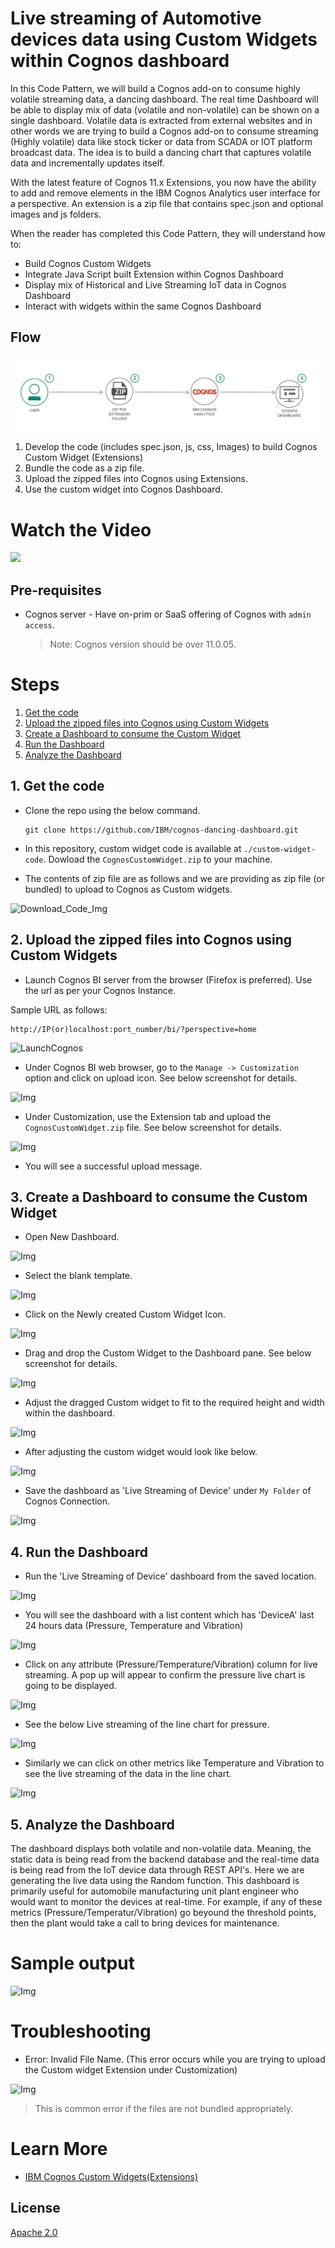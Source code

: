 
# Live streaming of Automotive devices data using Custom Widgets within Cognos dashboard

In this Code Pattern, we will build a Cognos add-on to consume highly volatile streaming data, a dancing dashboard. 
The real time Dashboard will be able to display mix of data (volatile and non-volatile) can be shown on a single dashboard. Volatile data is extracted from external websites and in other words we are trying to build a Cognos add-on to consume streaming (Highly volatile) data like stock ticker or data from SCADA or IOT platform broadcast data. 
The idea is to build a dancing chart that captures volatile data and incrementally updates itself.

With the latest feature of Cognos 11.x Extensions, you now have the ability to add and remove elements in the IBM Cognos Analytics user interface for a perspective. An extension is a zip file that contains spec.json and optional images and js folders.


When the reader has completed this Code Pattern, they will understand how to:

* Build Cognos Custom Widgets
* Integrate Java Script built Extension within Cognos Dashboard
* Display mix of Historical and Live Streaming IoT data in Cognos Dashboard
* Interact with widgets within the same Cognos Dashboard

## Flow

![CDB_Cognos](https://github.com/IBM/cognos-dancing-dashboard/blob/master/images/DD_Flow.jpg)

1. Develop the code (includes spec.json, js, css, Images) to build Cognos Custom Widget (Extensions)
2. Bundle the code as a zip file.
3. Upload the zipped files into Cognos using Extensions.
4. Use the custom widget into Cognos Dashboard.
 


<!--Optionally, update this section when the video is created-->
# Watch the Video

[![](http://img.youtube.com/vi/Jxi7U7VOMYg/0.jpg)](https://www.youtube.com/watch?v=Jxi7U7VOMYg)

## Pre-requisites

* Cognos server - Have on-prim or SaaS offering of Cognos with `admin access`.
   > Note: Cognos version should be over 11.0.05.
   

# Steps

1. [Get the code](#1-get-the-code)
2. [Upload the zipped files into Cognos using Custom Widgets](#2-upload-the-zipped-files-into-cognos-using-custom-widgets)
3. [Create a Dashboard to consume the Custom Widget](#3-create-a-dashboard-to-consume-the-custom-widget)
4. [Run the Dashboard](#4-run-the-dashboard)
5. [Analyze the Dashboard](#5-analyze-the-dashboard)


## 1. Get the code

 - Clone the repo using the below command.
   ```
   git clone https://github.com/IBM/cognos-dancing-dashboard.git
   ```
   
 - In this repository, custom widget code is available at `./custom-widget-code`. Dowload the `CognosCustomWidget.zip` to your machine.
 
 -  The contents of zip file are as follows and we are providing as zip file (or bundled) to upload to Cognos as Custom widgets.
 
 ![Download_Code_Img](https://github.com/IBM/cognos-dancing-dashboard/blob/master/images/code.jpg)
 


## 2. Upload the zipped files into Cognos using Custom Widgets

- Launch Cognos BI server from the browser (Firefox is preferred). Use the url as per your Cognos Instance. 

Sample URL as follows: 
```
http://IP(or)localhost:port_number/bi/?perspective=home
```

![LaunchCognos](https://github.com/IBM/cognos-dancing-dashboard/blob/master/images/LaunchCognos.jpg)

- Under Cognos BI web browser, go to the `Manage -> Customization` option and click on upload icon. See below screenshot for details.

![Img](https://github.com/IBM/cognos-dancing-dashboard/blob/master/images/upload_BI.jpg)

-  Under Customization, use the Extension tab and upload the `CognosCustomWidget.zip` file. See below screenshot for details.

![Img](https://github.com/IBM/cognos-dancing-dashboard/blob/master/images/upload_BI1.jpg)

- You will see a successful upload message.

## 3. Create a Dashboard to consume the Custom Widget

- Open New Dashboard.

![Img](https://github.com/IBM/cognos-dancing-dashboard/blob/master/images/db1.jpg)

- Select the blank template.

![Img](https://github.com/IBM/cognos-dancing-dashboard/blob/master/images/db2.jpg)

- Click on the Newly created Custom Widget Icon.

![Img](https://github.com/IBM/cognos-dancing-dashboard/blob/master/images/cw1.jpg)

- Drag and drop the Custom Widget to the Dashboard pane. See below screenshot for details.

![Img](https://github.com/IBM/cognos-dancing-dashboard/blob/master/images/cw2.jpg)

- Adjust the dragged Custom widget to fit to the required height and width within the dashboard.

![Img](https://github.com/IBM/cognos-dancing-dashboard/blob/master/images/Adjust_Size.jpg)

- After adjusting the custom widget would look like below.

![Img](https://github.com/IBM/cognos-dancing-dashboard/blob/master/images/Adjust_Size1.jpg)

- Save the dashboard as 'Live Streaming of Device' under `My Folder` of Cognos Connection.

![Img](https://github.com/IBM/cognos-dancing-dashboard/blob/master/images/Save_Dashboard.jpg)


## 4. Run the Dashboard

- Run the 'Live Streaming of Device' dashboard from the saved location.
 
 ![Img](https://github.com/IBM/cognos-dancing-dashboard/blob/master/images/RunDashboard.jpg)

- You will see the dashboard with a list content which has 'DeviceA' last 24 hours data (Pressure, Temperature and Vibration)

 ![Img](https://github.com/IBM/cognos-dancing-dashboard/blob/master/images/Dashboard1.jpg)
 
- Click on any attribute (Pressure/Temperature/Vibration) column for live streaming. A pop up will appear to confirm the pressure live chart is going to be displayed. 
 
 ![Img](https://github.com/IBM/cognos-dancing-dashboard/blob/master/images/Popup.jpg)
 
-  See the below Live streaming of the line chart for pressure. 

 ![Img](https://github.com/IBM/cognos-dancing-dashboard/blob/master/images/Pressure.jpg)
 
- Similarly we can click on other metrics like Temperature and Vibration to see the live streaming of the data in the line chart.

 ![Img](https://github.com/IBM/cognos-dancing-dashboard/blob/master/images/Temperature.jpg)
 
 ## 5. Analyze the Dashboard
 
 The dashboard displays both volatile and non-volatile data. Meaning, the static data is being read from the backend database and the real-time data is being read from the IoT device data through REST API's. Here we are generating the live data using the Random function. This dashboard is primarily useful for automobile manufacturing unit plant engineer who would want to monitor the devices at real-time. For example, if any of these metrics (Pressure/Temperatur/Vibration) go beyound the threshold points, then the plant would take a call to bring devices for maintenance. 
 

# Sample output

![Img](https://github.com/IBM/cognos-dancing-dashboard/blob/master/images//Sample_Output.jpg)

<!--Optionally, include any troubleshooting tips (driver issues, etc)-->

# Troubleshooting

* Error: Invalid File Name. (This error occurs while you are trying to upload the Custom widget Extension under Customization)

 ![Img](https://github.com/IBM/cognos-dancing-dashboard/blob/master/images/error1.png)

  > This is common error if the files are not bundled appropriately.
  
  
# Learn More

- [IBM Cognos Custom Widgets(Extensions)](https://www.ibm.com/support/knowledgecenter/en/SSEP7J_11.0.0/com.ibm.swg.ba.cognos.ag_manage.doc/c_ag_manage_extensions.html)


  
<!-- keep this -->
## License

[Apache 2.0](LICENSE)

